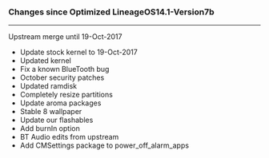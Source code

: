### Changes since Optimized LineageOS14.1-Version7b

---------------------------------------------------
Upstream merge until 19-Oct-2017 
* Update stock kernel to 19-Oct-2017 
* Updated kernel 
* Fix a known BlueTooth bug 
* October security patches 
* Updated ramdisk 
* Completely resize partitions 
* Update aroma packages 
* Stable 8 wallpaper 
* Update our flashables 
* Add burnIn option 
* BT Audio edits from upstream 
* Add CMSettings package to power_off_alarm_apps 

